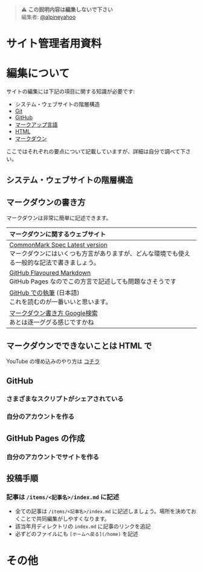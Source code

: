 > ⚠️ **この説明内容は編集しないで下さい**
> <br>
> 編集者: [@alpineyahoo](https://twitter.com/alpineyahoo)
# サイト管理者用資料
# 編集について
サイトの編集には下記の項目に関する知識が必要です:

- システム・ウェブサイトの階層構造
- [Git](https://www.google.com/search?q=git)
- [GitHub](https://www.google.com/search?q=github)
- [マークアップ言語](https://www.google.com/search?q=マークアップ言語)
- [HTML](https://www.google.com/search?q=html)
- [マークダウン](https://www.google.com/search?q=マークダウン)

ここではそれぞれの要点について記載していますが、詳細は自分で調べて下さい。
## システム・ウェブサイトの階層構造
## マークダウンの書き方
マークダウンは非常に簡単に記述できます。

マークダウンに関するウェブサイト |
:--- |
[CommonMark Spec Latest version](https://spec.commonmark.org/current/)<br>マークダウンにはいくつも方言がありますが、どんな環境でも使える一般的な記法で書きましょう。 |
[GitHub Flavoured Markdown](https://github.github.com/gfm/)<br>GitHub Pages なのでこの方言で記述しても問題なさそうです |
[GitHub での執筆](https://docs.github.com/ja/get-started/writing-on-github) (日本語)<br>これを読むのが一番いいと思います。 |
[マークダウン書き方 Google検索](https://www.google.com/search?q=マークダウン書き方)<br>あとは逐一ググる感じですかね |

## マークダウンでできないことは HTML で
YouTube の埋め込みのやり方は [コチラ](https://github.com/retro-ongaku/docs/tree/main/embed-youtube)
## GitHub
### さまざまなスクリプトがシェアされている
### 自分のアカウントを作る
## GitHub Pages の作成
### 自分のアカウントでサイトを作る
## 投稿手順
### 記事は `/items/<記事名>/index.md` に記述

- 全ての記事は `/items/<記事名>/index.md` に記述しましょう。場所を決めておくことで共同編集がしやすくなります。
- 該当年月ディレクトリの `index.md` に記事のリンクを追記
- 必ずどのファイルにも `[ホームへ戻る](/home)` を記述

# その他
